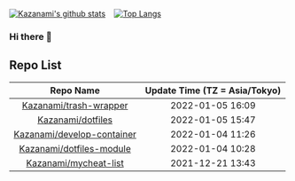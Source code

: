 
<!--<div class="profile_image" align="center">-->
  <!---->
  <!-- trigger -->
  <!--<p> Kazanami </p>-->
<!--</div>-->
<!--![](https://raw.githubusercontent.com/Kazanami/avatar-getter-node/master/Kazanami.png)&emsp;&emsp;&emsp;-->
[![Kazanami's github stats](https://github-readme-stats.vercel.app/api?username=Kazanami&theme=onedark&show_icons=true)](https://github.com/anuraghazra/github-readme-stats)&nbsp;&nbsp;&nbsp;
[![Top Langs](https://github-readme-stats.vercel.app/api/top-langs/?username=Kazanami&theme=onedark&show_icons=true)](https://github.com/anuraghazra/github-readme-stats)

### Hi there 👋

## Repo List
| Repo Name | Update Time (TZ = Asia/Tokyo) |
|:---------:|:-----------:|
|[Kazanami/trash-wrapper](https://github.com/Kazanami/trash-wrapper.git)|2022-01-05 16:09|
|[Kazanami/dotfiles](https://github.com/Kazanami/dotfiles.git)|2022-01-05 15:47|
|[Kazanami/develop-container](https://github.com/Kazanami/develop-container.git)|2022-01-04 11:26|
|[Kazanami/dotfiles-module](https://github.com/Kazanami/dotfiles-module.git)|2022-01-04 10:28|
|[Kazanami/mycheat-list](https://github.com/Kazanami/mycheat-list.git)|2021-12-21 13:43|
<!--
**Kazanami/Kazanami** is a ✨ _special_ ✨ repository because its `README.md` (this file) appears on your GitHub profile.

Here are some ideas to get you started:

- 🔭 I’m currently working on ...
- 🌱 I’m currently learning ...
- 👯 I’m looking to collaborate on ...
- 🤔 I’m looking for help with ...
- 💬 Ask me about ...
- 📫 How to reach me: ...
- 😄 Pronouns: ...
- ⚡ Fun fact: ...
-->
